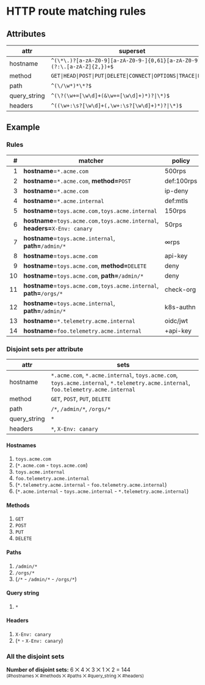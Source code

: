 # HTTP route matching rules

## Attributes

| attr          | superset                                                               |
|---------------|------------------------------------------------------------------------|
| hostname      | `^(\*\.)?[a-zA-Z0-9][a-zA-Z0-9-]{0,61}[a-zA-Z0-9](?:\.[a-zA-Z]{2,})+$` |
| method        | `GET\|HEAD\|POST\|PUT\|DELETE\|CONNECT\|OPTIONS\|TRACE\|PATCH`         |
| path          | `^(\/\w*)*\*?$`                                                        |
| query_string  | `^(\?(\w+=[\w\d]+(&\w+=[\w\d]+)*)?\|\*)$`                              |
| headers       | `^((\w+:\s?[\w\d]+(,\w+:\s?[\w\d]+)*)?\|\*)$`                          |

## Example

### Rules

|  # | matcher                                                                      | policy     |
|---:|------------------------------------------------------------------------------|------------|
|  1 | **hostname**=`*.acme.com`                                                    | 500rps     |
|  2 | **hostname**=`*.acme.com`, **method=**`POST`                                 | def:100rps |
|  3 | **hostname**=`*.acme.com`                                                    | ip-deny    |
|  4 | **hostname**=`*.acme.internal`                                               | def:mtls   |
|  5 | **hostname**=`toys.acme.com,toys.acme.internal`                              | 150rps     |
|  6 | **hostname**=`toys.acme.com,toys.acme.internal`, **headers=**`X-Env: canary` | 50rps      |
|  7 | **hostname**=`toys.acme.internal`, **path=**`/admin/*`                       | ∞rps       |
|  8 | **hostname**=`toys.acme.com`                                                 | api-key    |
|  9 | **hostname**=`toys.acme.com`, **method=**`DELETE`                            | deny       |
| 10 | **hostname**=`toys.acme.com`, **path=**`/admin/*`                            | deny       |
| 11 | **hostname**=`toys.acme.com,toys.acme.internal`, **path=**`/orgs/*`          | check-org  |
| 12 | **hostname**=`toys.acme.internal`, **path=**`/admin/*`                       | k8s-authn  |
| 13 | **hostname**=`*.telemetry.acme.internal`                                     | oidc/jwt   |
| 14 | **hostname**=`foo.telemetry.acme.internal`                                   | +api-key   |

### Disjoint sets per attribute

| attr          | sets                                                                                                                               |
|---------------|------------------------------------------------------------------------------------------------------------------------------------|
| hostname      | `*.acme.com`, `*.acme.internal`, `toys.acme.com`, `toys.acme.internal`, `*.telemetry.acme.internal`, `foo.telemetry.acme.internal` |
| method        | `GET`, `POST`, `PUT`, `DELETE`                                                                                                     |
| path          | `/*`, `/admin/*`, `/orgs/*`                                                                                                        |
| query_string  | `*`                                                                                                                                |
| headers       | `*`, `X-Env: canary`                                                                                                               |

#### Hostnames

1. `toys.acme.com`
2. (`*.acme.com` - `toys.acme.com`)
3. `toys.acme.internal`
4. `foo.telemetry.acme.internal`
5. (`*.telemetry.acme.internal` - `foo.telemetry.acme.internal`)
6. (`*.acme.internal` - `toys.acme.internal` - `*.telemetry.acme.internal`)

#### Methods

1. `GET`
2. `POST`
3. `PUT`
4. `DELETE`

#### Paths

1. `/admin/*`
2. `/orgs/*`
3. (`/*` - `/admin/*` - `/orgs/*`)

#### Query string

1. `*`

#### Headers

1. `X-Env: canary`
2. (`*` - `X-Env: canary`)

### All the disjoint sets

**Number of disjoint sets:** 6 ⨉ 4 ⨉ 3 ⨉ 1 ⨉ 2 = 144<br/>
<sub>(#hostnames ⨉ #methods ⨉ #paths ⨉ #query_string ⨉ #headers)</sub>

